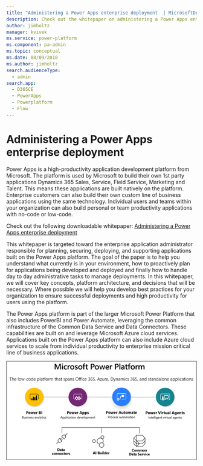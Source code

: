 ```yaml
---
title: "Administering a Power Apps enterprise deployment  | MicrosoftDocs"
description: Check out the whitepaper on administering a Power Apps enterprise deployment.
author: jimholtz
manager: kvivek
ms.service: power-platform
ms.component: pa-admin
ms.topic: conceptual
ms.date: 08/09/2018
ms.author: jimholtz
search.audienceType: 
  - admin
search.app:
  - D365CE
  - PowerApps
  - Powerplatform
  - Flow
---
```

# Administering a Power Apps enterprise deployment

Power Apps is a high-productivity application development platform from Microsoft.  The platform is used by Microsoft to build their own 1st party applications Dynamics 365 Sales, Service, Field Service, Marketing and Talent.  This means these applications are built natively on the platform.   Enterprise customers can also build their own custom line of business applications using the same technology.  Individual users and teams within your organization can also build personal or team productivity applications with no-code or low-code. 

Check out the following downloadable whitepaper: [Administering a Power Apps enterprise deployment](https://aka.ms/powerappsadminwhitepaper)

This whitepaper is targeted toward the enterprise application administrator responsible for planning, securing, deploying, and supporting applications built on the Power Apps platform.  The goal of the paper is to help you understand what currently is in your environment, how to proactively plan for applications being developed and deployed and finally how to handle day to day administrative tasks to manage deployments.
In this whitepaper, we will cover key concepts, platform architecture, and decisions that will be necessary.  Where possible we will help you develop best practices for your organization to ensure successful deployments and high productivity for users using the platform.

The Power Apps platform is part of the larger Microsoft Power Platform that also includes PowerBI and Power Automate, leveraging the common infrastructure of the Common Data Service and Data Connectors. These capabilities are built on and leverage Microsoft Azure cloud services.  Applications built on the Power Apps platform can also include Azure cloud services to scale from individual productivity to enterprise mission critical line of business applications.

![Microsoft Power Platform](media/ms-power-platform.png "Microsoft Power Platform")
